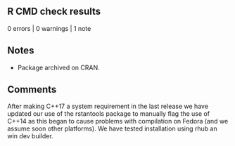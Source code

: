 ## R CMD check results

0 errors | 0 warnings | 1 note

## Notes

- Package archived on CRAN.

## Comments

After making C++17 a system requirement in the last release we have updated our use of the rstantools package to manually flag the use of C++14 as this began to cause problems with compilation on Fedora (and we assume soon other platforms). We have tested installation using rhub an win dev builder.
